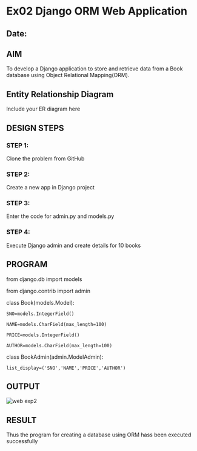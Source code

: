 # Ex02 Django ORM Web Application
## Date: 

## AIM
To develop a Django application to store and retrieve data from a Book database using Object Relational Mapping(ORM).

## Entity Relationship Diagram

Include your ER diagram here

## DESIGN STEPS

### STEP 1:
Clone the problem from GitHub

### STEP 2:
Create a new app in Django project

### STEP 3:
Enter the code for admin.py and models.py

### STEP 4:
Execute Django admin and create details for 10 books

## PROGRAM

from django.db import models

from django.contrib import admin

class Book(models.Model):

    SNO=models.IntegerField()
    
    NAME=models.CharField(max_length=100)
    
    PRICE=models.IntegerField()
    
    AUTHOR=models.CharField(max_length=100)
    
    
 

class BookAdmin(admin.ModelAdmin):

    list_display=('SNO','NAME','PRICE','AUTHOR')

## OUTPUT

![web exp2](https://github.com/sakamalesh/ORM2/assets/149148235/2791d9f2-fe8f-4091-a7d2-e436c71f52bd)



## RESULT
Thus the program for creating a database using ORM hass been executed successfully
